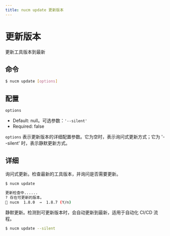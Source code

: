 ```yaml
---
title: nucm update 更新版本
---
```


# 更新版本

更新工具版本到最新

## 命令

```bash
$ nucm update [options]
```

## 配置

`options`

- Default: null。可选参数：`'--silent'`
- Required: false

`options` 表示更新版本的详细配置参数。它为空时，表示询问式更新方式；它为 '--silent' 时，表示静默更新方式。

## 详细

询问式更新。检查最新的工具版本，并询问是否需要更新。

```bash
$ nucm update

更新检查中......
? 存在可更新的版本。
🌟 nucm  1.8.0  →  1.8.7 (Y/n)
```

静默更新。检测到可更新版本时，会自动更新到最新，适用于自动化 CI/CD 流程。

```bash
$ nucm update --silent
```
